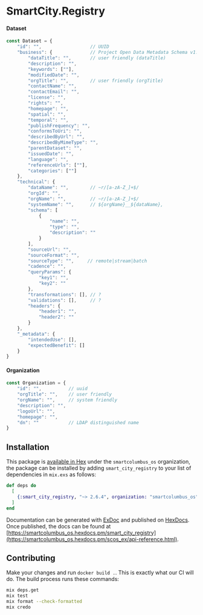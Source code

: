# SmartCity.Registry


#### Dataset

```javascript
const Dataset = {
    "id": "",                  // UUID
    "business": {              // Project Open Data Metadata Schema v1.1
        "dataTitle": "",       // user friendly (dataTitle)
        "description": "",
        "keywords": [""],
        "modifiedDate": "",
        "orgTitle": "",        // user friendly (orgTitle)
        "contactName": "",
        "contactEmail": "",
        "license": "",
        "rights": "",
        "homepage": "",
        "spatial": "",
        "temporal": "",
        "publishFrequency": "",
        "conformsToUri": "",
        "describedByUrl": "",
        "describedByMimeType": "",
        "parentDataset": "",
        "issuedDate": "",
        "language": "",
        "referenceUrls": [""],
        "categories": [""]
    },
    "technical": {
        "dataName": "",        // ~r/[a-zA-Z_]+$/
        "orgId": "",
        "orgName": "",         // ~r/[a-zA-Z_]+$/
        "systemName": "",      // ${orgName}__${dataName},
        "schema": [
            {
                "name": "",
                "type": "",
                "description": ""
            }
        ],
        "sourceUrl": "",
        "sourceFormat": "",
        "sourceType": "",     // remote|stream|batch
        "cadence": "",
        "queryParams": {
            "key1": "",
            "key2": ""
        },
        "transformations": [], // ?
        "validations": [],     // ?
        "headers": {
            "header1": "",
            "header2": ""
        }
    },
    "_metadata": {
        "intendedUse": [],
        "expectedBenefit": []
    }
}
```

#### Organization

```javascript
const Organization = {
    "id": "",          // uuid
    "orgTitle": "",    // user friendly
    "orgName": "",     // system friendly
    "description": "",
    "logoUrl": "",
    "homepage": "",
    "dn": ""           // LDAP distinguished name
}
```

## Installation

This package is [available in Hex](https://hex.pm/docs/publish) under the `smartcolumbus_os` organization, the package can be installed
by adding `smart_city_registry` to your list of dependencies in `mix.exs` as follows:

```elixir
def deps do
  [
    {:smart_city_registry, "~> 2.6.4", organization: "smartcolumbus_os"}
  ]
end
```

Documentation can be generated with [ExDoc](https://github.com/elixir-lang/ex_doc)
and published on [HexDocs](https://hexdocs.pm). Once published, the docs can
be found at [https://smartcolumbus_os.hexdocs.pm/smart_city_registry](https://smartcolumbus_os.hexdocs.pm/scos_ex/api-reference.html).

## Contributing

Make your changes and run `docker build .`. This is exactly what our CI will do. The build process runs these commands:

```bash
mix deps.get
mix test
mix format --check-formatted
mix credo
```
